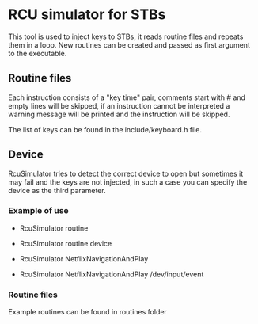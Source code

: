 # RCU simulator for STBs

This tool is used to inject keys to STBs, it reads routine files and repeats them in a loop. 
New routines can be created and passed as first argument to the executable. 

## Routine files
Each instruction consists of a "key time" pair, comments start with # and empty lines will be skipped, if an instruction cannot be interpreted a warning message will be printed and the instruction will be skipped.

The list of keys can be found in the include/keyboard.h file.

## Device
RcuSimulator tries to detect the correct device to open but sometimes it may fail and the keys are not injected, in such a case you can specify the device as the third parameter.

### Example of use
- RcuSimulator routine
- RcuSimulator routine device
  
- RcuSimulator NetflixNavigationAndPlay
- RcuSimulator NetflixNavigationAndPlay /dev/input/event

### Routine files
Example routines can be found in routines folder
